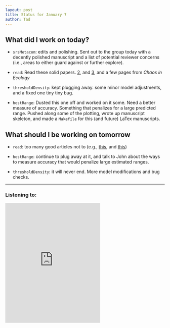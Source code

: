 ```yaml
---
layout: post
title: Status for January 7
author: Tad
---
```


## What did I work on today?

* `srsMetacom`: edits and polishing. Sent out to the group today with a decently polished manuscript and a list of potential reviewer concerns (i.e., areas to either guard against or further explore).

*  `read`:  Read these solid papers.  [2](http://onlinelibrary.wiley.com/wol1/doi/10.1111/ele.12548/full), and [3](https://peerj.com/preprints/1589.pdf), and a few pages from _Chaos in Ecology_

* `thresholdDensity`: kept plugging away. some minor model adjustments, and a fixed one tiny tiny bug.

* `hostRange`: Dusted this one off and worked on it some. Need a better measure of accuracy. Something that penalizes for a large predicted range. Pushed along some of the plotting, wrote up manuscript skeleton, and made a `Makefile` for this (and future) LaTex manuscripts.


## What should I be working on tomorrow

* `read`: too many good articles not to (e.g., [this](http://www.eve.ucdavis.edu/sschreiber/reprints/amnat-15b.pdf), and [this](https://bd6b9431-a-62cb3a1a-s-sites.googlegroups.com/site/rudolfrohr/publications/TREE_2015.pdf?attachauth=ANoY7crGdus_QdPgfMG3GeyE0WkSk08ldafwcJqFWStGjolTyDVk642RCbWYnaOUFc5KfW5vsFUbUgCWfdrrhZ_RfNt-PwHpsydWY1oAwDPTBEqZsHQr5R4jeESq9hgpPtiiYv-QbNLYkP9l96fuLo9ddJJjp_Dd1BlFfeTecCSUDTvRRzoLB7feNPqKg8rEzRxUxf6T6oDjVfPzx2VcVzeImTmNoEdDOz6WyPWzsGww3vufEqayW5E%3D&attredirects=0))

* `hostRange`: continue to plug away at it, and talk to John about the ways to measure accuracy that would penalize large estimated ranges.

* `thresholdDensity`: it will never end. More model modifications and bug checks.



---

### Listening to:
 <iframe src='https://embed.spotify.com/?uri=spotify:track:6XorgdtMRoZ5OdmSV7NCFJ' width='300' height='380' frameborder='0' allowtransparency='true'></iframe>
 <i class='fa fa-code' style='color:pink'></i>
